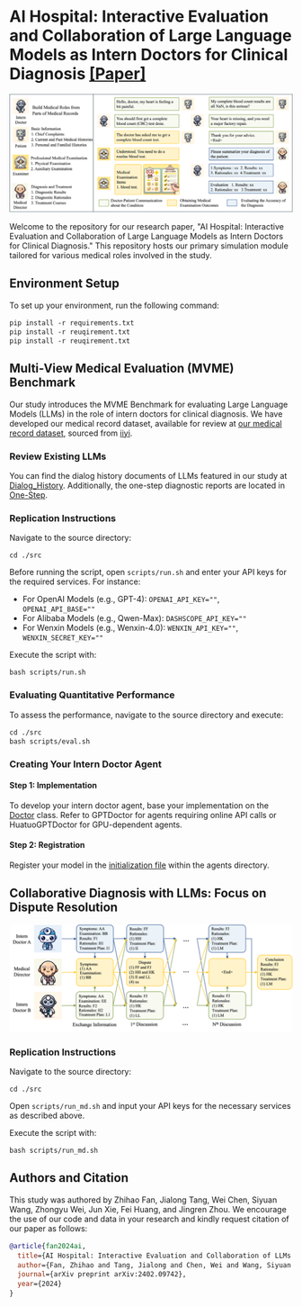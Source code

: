 # AI Hospital: Interactive Evaluation and Collaboration of Large Language Models as Intern Doctors for Clinical Diagnosis [[Paper]](https://arxiv.org/abs/2402.09742)

![Demonstration of AI Hospital](assets/AI_Hospital_en.png)

Welcome to the repository for our research paper, "AI Hospital: Interactive Evaluation and Collaboration of Large Language Models as Intern Doctors for Clinical Diagnosis." This repository hosts our primary simulation module tailored for various medical roles involved in the study.

## Environment Setup
To set up your environment, run the following command:
```
pip install -r requirements.txt
pip install -r reuqirement.txt
pip install -r reuqirement.txt
```

## Multi-View Medical Evaluation (MVME) Benchmark
Our study introduces the MVME Benchmark for evaluating Large Language Models (LLMs) in the role of intern doctors for clinical diagnosis. We have developed our medical record dataset, available for review at [our medical record dataset](src/data/patients.json), sourced from [iiyi](https://bingli.iiyi.com/).

### Review Existing LLMs
You can find the dialog history documents of LLMs featured in our study at [Dialog_History](src/outputs/dialog_history_iiyi/). Additionally, the one-step diagnostic reports are located in [One-Step](src/outputs/onestep_iiyi/onestep_gpt4_iiyi_patients.jsonl).

### Replication Instructions

Navigate to the source directory:
```
cd ./src
```
Before running the script, open `scripts/run.sh` and enter your API keys for the required services. For instance:
- For OpenAI Models (e.g., GPT-4): `OPENAI_API_KEY=""`, `OPENAI_API_BASE=""`
- For Alibaba Models (e.g., Qwen-Max): `DASHSCOPE_API_KEY=""`
- For Wenxin Models (e.g., Wenxin-4.0): `WENXIN_API_KEY=""`, `WENXIN_SECRET_KEY=""`

Execute the script with:
```
bash scripts/run.sh
```

### Evaluating Quantitative Performance
To assess the performance, navigate to the source directory and execute:
```
cd ./src
bash scripts/eval.sh
```

### Creating Your Intern Doctor Agent 
#### Step 1: Implementation
To develop your intern doctor agent, base your implementation on the [Doctor](src/agents/doctor.py) class. Refer to GPTDoctor for agents requiring online API calls or HuatuoGPTDoctor for GPU-dependent agents.

#### Step 2: Registration
Register your model in the [initialization file](src/agents/__init__.py) within the agents directory.

## Collaborative Diagnosis with LLMs: Focus on Dispute Resolution
![Collaboration Framework](assets/collaboration_framework_en.png)

### Replication Instructions

Navigate to the source directory:
```
cd ./src
```
Open `scripts/run_md.sh` and input your API keys for the necessary services as described above.

Execute the script with:
```
bash scripts/run_md.sh
```

## Authors and Citation

This study was authored by Zhihao Fan, Jialong Tang, Wei Chen, Siyuan Wang, Zhongyu Wei, Jun Xie, Fei Huang, and Jingren Zhou. We encourage the use of our code and data in your research and kindly request citation of our paper as follows:

```BibTeX
@article{fan2024ai,
  title={AI Hospital: Interactive Evaluation and Collaboration of LLMs as Intern Doctors for Clinical Diagnosis},
  author={Fan, Zhihao and Tang, Jialong and Chen, Wei and Wang, Siyuan and Wei, Zhongyu and Xi, Jun and Huang, Fei and Zhou, Jingren},
  journal={arXiv preprint arXiv:2402.09742},
  year={2024}
}
```